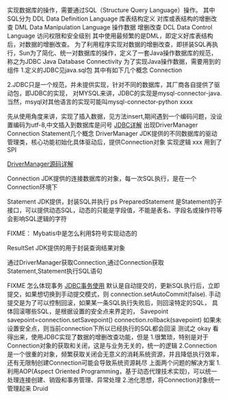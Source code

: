 实现数据库的操作，需要通过SQL（Structure Query Language）操作。
其中SQL分为
DDL Data Definition Language 库表结构定义 对库或表结构的增删改查
DML Data Manipulation Language 操作数据 增删改查
DCL Data Control Language 访问权限和安全级别
其中使用最频繁的是DML，即定义好库表结构后，对数据的增删改查。
为了利用程序实现对数据的增删改查，即拼装SQL再执行，Sun为了简化、统一对数据库的操作，定义了一套Java操作数据库的规范，称之为JDBC
Java Database Connectivity
为了实现Java操作数据，需要用到的组件
1.定义的JDBC见java.sql包
其中有如下几个概念
Connection

2.JDBC只是一个规范，并未提供实现，针对不同的数据库，其厂商各自提供了驱动包，即JDBC的实现，
对MYSQL来讲，JDBC的实现是mysql-connector-java.当然，msyql对其他语言的实现可能叫mysql-connector-python xxxx

先从使用角度来讲，实现了插入数据，见方法insert,期间遇到一个编码问题，没设置编码为utf-8,中文插入到数据库是问号
[JDBC详解](https://blog.csdn.net/shuaicihai/article/details/53416045)
出现DriverManager Connection Statement几个概念
DriverManager
JDK提供的不同数据库的驱动管理类，核心功能初始化具体驱动后，提供Connection对象
实现逻辑
xxx
用到了SPI 

[DriverManager源码详解](http://objcoding.com/2017/07/03/JDBC/)

Connection
JDK提供的连接数据库的对象，每一次SQL执行，是在一个Connection环境下

Statement
JDK提供，封装SQL并执行
ps 
PreparedStatement 是Statement的子接口，可以提供动态SQL，动态的只能是字段值，不能是表名、字段名或操作符等会影响SQL逻辑的字符

FIXME：
Mybatis中是怎么利用$符号实现动态的

ResultSet
JDK提供的用于封装查询结果对象

通过DriverManager获取Connection,通过Connection获取Statement,Statement执行SQL语句

FIXME
怎么体现事务
[JDBC事务使用](https://www.iteye.com/blog/yangzg216-1186085)
默认是自动提交的，更新SQL执行后，立即提交，如果想切换到手动提交模式，则
connection.setAutoCommit(false).
手动提交是为了可以控制回滚，如果某一条SQL执行失败后，则回滚特定的SQL，
具体回滚哪些SQL，是根据设置的安全点来界定的，
Savepoint savepoint=connection.setSavepoint()
connection.rollback(savepoint)
如果未设置安全点，则当前connection下所以已经执行的SQL都会回滚
测试之 okay
看得出来，使用JDBC实现了数据的增删改查功能，但是
1.很繁琐，特别是对于Connection对象的获取和关闭，这是与业务无关的，统一的逻辑
2.Connection是一个很重的对象，频繁获取关闭会无意义的消耗系统资源，并且降低执行效率，
还有无限制创建Connection可能会导致系统资源耗尽
上面两个问题的解决方案
1.利用AOP(Aspect Oriented Programming，基于动态代理技术实现)，可以统一处理连接创建、销毁和事务管理、异常处理
2.池化思想，将Connection对象统一管理起来 Druid



















